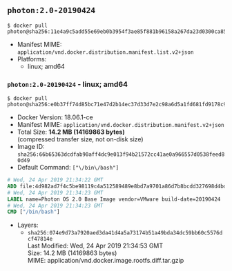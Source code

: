 ## `photon:2.0-20190424`

```console
$ docker pull photon@sha256:11e4a9c5add55e69eb0b3954f3ae85f881b96158a267da23d0300ca85ff821e7
```

-	Manifest MIME: `application/vnd.docker.distribution.manifest.list.v2+json`
-	Platforms:
	-	linux; amd64

### `photon:2.0-20190424` - linux; amd64

```console
$ docker pull photon@sha256:e0b37ff74d85bc71e47d2b14ec37d33d7e2c98a6d5a1fd681fd9178c966c222c
```

-	Docker Version: 18.06.1-ce
-	Manifest MIME: `application/vnd.docker.distribution.manifest.v2+json`
-	Total Size: **14.2 MB (14169863 bytes)**  
	(compressed transfer size, not on-disk size)
-	Image ID: `sha256:66b65363dcdfab90aff4dc9e013f94b21572cc41ae0a966557d0538feed80d49`
-	Default Command: `["\/bin\/bash"]`

```dockerfile
# Wed, 24 Apr 2019 21:34:22 GMT
ADD file:4d982ad7f4c5be98119c4a512589489e8bd7a9701a86d7b8bcdd327698d4bdee in / 
# Wed, 24 Apr 2019 21:34:23 GMT
LABEL name=Photon OS 2.0 Base Image vendor=VMware build-date=20190424
# Wed, 24 Apr 2019 21:34:23 GMT
CMD ["/bin/bash"]
```

-	Layers:
	-	`sha256:074e9d73a7920aed3da41d4a5a73174b51a49bda34dc59bb60c5576dcf47814e`  
		Last Modified: Wed, 24 Apr 2019 21:34:53 GMT  
		Size: 14.2 MB (14169863 bytes)  
		MIME: application/vnd.docker.image.rootfs.diff.tar.gzip
